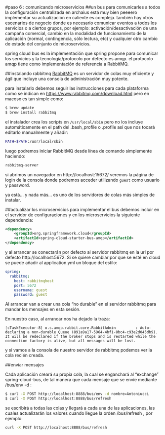 #paso 6 : comunicando microservicios
##un bus para comunicarles a todos
la configuración centralizada en archaius está muy bien peeeero implementar su actualización en caliente es compleja. también hay otros escenarios de negocio donde es necesario comunicar eventos a todos los servicios o a ciertos grupos, por ejemplo: activación/desactivación de una campaña comercial, cambio en la modalidad de funcionamiento de la aplicación (normal, contingencia, sólo lectura, etc) y cualquier otro cambio de estado del conjunto de microservicios.

spring cloud bus es la implementación que spring propone para comunicar los servicios y la tecnología/protocolo por defecto es amqp. el protocolo amqp tiene como implementación de referencia a RabbitMQ.

##instalando rabbitmq
[RabbitMQ](https://www.rabbitmq.com/download.html) es un servidor de colas muy eficiente y ágil que incluye una consola de administración muy potente.

para instalarlo debemos seguir las instrucciones para cada plataforma como se indican en https://www.rabbitmq.com/download.html pero en macosx es tan simple como:
```sh
$ brew update
$ brew install rabbitmq
```
el instalador crea los scripts en ```/usr/local/sbin``` pero no los incluye automáticamente en el path del .bash_profile o .profile así que nos tocará editarlo manualmente y añadir:
```sh
PATH=$PATH:/usr/local/sbin 
```
luego podremos iniciar RabbitMQ desde línea de comando simplemente haciendo:
```sh
rabbitmq-server
```
si abrimos un navegador en http://localhost:15672/ veremos la página de login de la consola donde podremos acceder utilizando ```guest``` como usuario y password.

ya está... y nada más... es uno de los servidores de colas más simples de instalar.

##actualizar los microservicios
para implementar el bus debemos incluir en el servidor de configuraciones y en los microservicios la siguiente dependencia:
```xml
<dependency>
    <groupId>org.springframework.cloud</groupId>
    <artifactId>spring-cloud-starter-bus-amqp</artifactId>
</dependency>
```
y al arrancar se conectarán por defecto al servidor rabbitmq en la url por defecto http://localhost:5672. Si se quiere cambiar por que se esté en cloud se puede añadir al application.yml un bloque del estilo:
```yml
spring:
  rabbitmq:
    host: rabbitmqhost
    port: 5672
    username: guest
    password: guest
```
Al arrancar van a crear una cola “no durable” en el servidor rabbitmq para mandar los mensajes en esta sesión.

En nuestro caso, al arrancar nos ha dejado la traza:
```properties
[cTaskExecutor-8] o.s.amqp.rabbit.core.RabbitAdmin         : Auto-declaring a non-durable Queue (891a9a17-5964-4bf1-8bc4-c93e2d045db9). It will be redeclared if the broker stops and is restarted while the connection factory is alive, but all messages will be lost.
```
y si vamos a la consola de nuestro servidor de rabbitmq podemos ver la cola recién creada.

##enviar mensajes

Cada aplicación creará su propia cola, la cual se enganchará al “exchange” spring-cloud-bus, de tal manera que cada mensaje que se envíe mediante /bus/env -d :
```sh
$ curl -X POST http://localhost:8888/bus/env -d nombre=Antoniucci
$ curl -X POST http://localhost:8888/bus/refresh
```
se escribirá a todas las colas y llegará a cada una de las aplicaciones, las cuales actualizarán los valores cuando llegue la orden /bus/refresh , por ejemplo:
```sh
curl -X POST http://localhost:8888/bus/refresh
```
